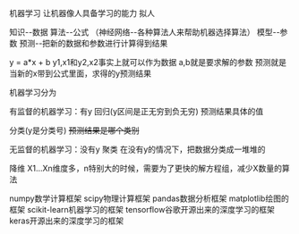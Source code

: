 机器学习
让机器像人具备学习的能力
拟人

知识--数据
算法--公式
（神经网络--各种算法人来帮助机器选择算法）
模型--参数
预测--把新的数据和参数进行计算得到结果

y = a*x + b
y1,x1和y2,x2事实上就可以作为数据
a,b就是要求解的参数
预测就是当新的x带到公式里面，求得的y预测结果

机器学习分为

有监督的机器学习：有y
回归(y区间是正无穷到负无穷)
预测结果具体的值

分类(y是分类号)
~~预测结果是哪个类别~~


无监督的机器学习：没有y
聚类
在没有y的情况下，把数据分类成一堆堆的

降维
X1...Xn维度多，n特别大的时候，需要为了更快的解方程组，减少X数量的算法

numpy数学计算框架
scipy物理计算框架
pandas数据分析框架
matplotlib绘图的框架
scikit-learn机器学习的框架
tensorflow谷歌开源出来的深度学习的框架
keras开源出来的深度学习的框架
